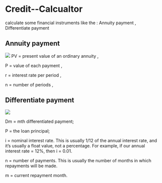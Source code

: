 # Credit--Calcualtor


calculate some financial instruments like the : Annuity payment , Differentiate payment

## Annuity payment 
<img src="https://render.githubusercontent.com/render/math?math=PV = P \times \frac{1 - (1 + r)^{-n}}{r}">
PV	=	present value of an ordinary annuity ,

P	=	value of each payment ,

r	=	interest rate per period ,

n	=	number of periods ,


## Differentiate payment 


<img src="https://render.githubusercontent.com/render/math?math=Dm = \frac{P}{n} + i *( P - \frac{\left ( P* (m - 1) \right )}{n})  ">

Dm = mth differentiated payment;

P = the loan principal;

i = nominal interest rate. This is usually 1/12 of the annual interest rate, and it’s usually a float value, not a percentage. For example, if our annual interest rate = 12%, then i = 0.01.

n = number of payments. This is usually the number of months in which repayments will be made.

m = current repayment month.
